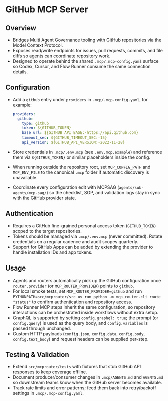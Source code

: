 # GitHub MCP Server

## Overview
- Bridges Multi Agent Governance tooling with GitHub repositories via the Model Context Protocol.
- Exposes read/write endpoints for issues, pull requests, commits, and file diffs so agents can coordinate repository work.
- Designed to operate behind the shared `.mcp/.mcp-config.yaml` surface so Codex, Cursor, and Flow Runner consume the same connection details.

## Configuration
- Add a `github` entry under `providers` in `.mcp/.mcp-config.yaml`, for example:

  ```yaml
  providers:
    github:
      type: github
      token: ${GITHUB_TOKEN}
      base_url: ${GITHUB_API_BASE:-https://api.github.com}
      timeout_sec: ${GITHUB_TIMEOUT_SEC:-15}
      api_version: ${GITHUB_API_VERSION:-2022-11-28}
  ```
- Store credentials in `.mcp/.env.mcp` (see `.env.mcp.example`) and reference them via `${GITHUB_TOKEN}` or similar placeholders inside the config.
- When running outside the repository root, set `MCP_CONFIG_PATH` and `MCP_ENV_FILE` to the canonical `.mcp` folder if automatic discovery is unavailable.
- Coordinate every configuration edit with MCPSAG (`agents/sub-agents/mcp-sag/`) so the checklist, SOP, and validation logs stay in sync with the GitHub provider state.

## Authentication
- Requires a GitHub fine-grained personal access token (`GITHUB_TOKEN`) scoped to the target repositories.
- Tokens should be managed via `.mcp/.env.mcp` (never committed). Rotate credentials on a regular cadence and audit scopes quarterly.
- Support for GitHub Apps can be added by extending the provider to handle installation IDs and app tokens.

## Usage
- Agents and routers automatically pick up the GitHub configuration once `router.provider` (or `MCP_ROUTER_PROVIDER`) points to `github`.
- For local smoke tests, set `MCP_ROUTER_PROVIDER=github` and run `PYTHONPATH=src/mcprouter/src uv run python -m mcp_router.cli route "status"` to confirm authentication and repository access.
- Flow Runner MCP steps inherit the same configuration, so repository interactions can be orchestrated inside workflows without extra setup.
- GraphQL is supported by setting `config.graphql: true`; the prompt (or `config.query`) is used as the query body, and `config.variables` is passed through unchanged.
- Custom HTTP payloads (`config.json`, `config.data`, `config.body`, `config.text_body`) and request headers can be supplied per-step.

## Testing & Validation
- Extend `src/mcprouter/tests` with fixtures that stub GitHub API responses to keep coverage offline.
- Document producer/consumer changes in `.mcp/AGENTS.md` and `AGENTS.md` so downstream teams know when the GitHub server becomes available.
- Track rate limits and error patterns; feed them back into retry/backoff settings in `.mcp/.mcp-config.yaml`.
